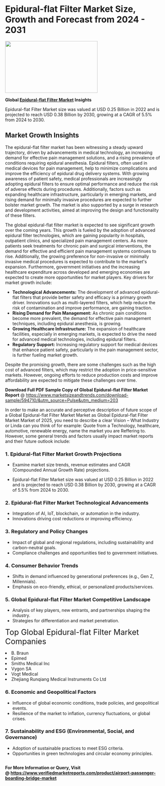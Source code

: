 <H1>Epidural-flat Filter Market Size, Growth and Forecast from 2024 - 2031</H1><img class="aligncenter size-medium wp-image-584254" src="https://thirdeyenews.in/wp-content/uploads/2024/09/Global-Market-Research-300x168.jpeg" alt="" width="300" height="168" /><p><strong>Global&nbsp;<a href="https://www.marketsizeandtrends.com/download-sample/594710/&amp;utm_source=Pulse&amp;utm_medium=203">Epidural-flat Filter Market</a> Insights</strong></p><p>Epidural-flat Filter Market size was valued at USD 0.25 Billion in 2022 and is projected to reach USD 0.38 Billion by 2030, growing at a CAGR of 5.5% from 2024 to 2030.</p><p><h2>Market Growth Insights</h2> The epidural-flat filter market has been witnessing a steady upward trajectory, driven by advancements in medical technology, an increasing demand for effective pain management solutions, and a rising prevalence of conditions requiring epidural anesthesia. Epidural filters, often used in medical devices for pain management, help to minimize complications and improve the efficiency of epidural drug delivery systems. With growing awareness of patient safety, medical professionals are increasingly adopting epidural filters to ensure optimal performance and reduce the risk of adverse effects during procedures. Additionally, factors such as expanding healthcare infrastructure, particularly in emerging markets, and rising demand for minimally invasive procedures are expected to further bolster market growth. The market is also supported by a surge in research and development activities, aimed at improving the design and functionality of these filters. <p>The global epidural-flat filter market is expected to see significant growth over the coming years. This growth is fueled by the adoption of advanced epidural filter technologies, which are gaining popularity in hospitals, outpatient clinics, and specialized pain management centers. As more patients seek treatments for chronic pain and surgical interventions, the demand for effective and efficient pain management systems continues to rise. Additionally, the growing preference for non-invasive or minimally invasive medical procedures is expected to contribute to the market's expansion. Furthermore, government initiatives and the increasing healthcare expenditure across developed and emerging economies are expected to create more opportunities for market players. Key drivers for market growth include: <ul> <li><strong>Technological Advancements:</strong> The development of advanced epidural-flat filters that provide better safety and efficacy is a primary growth driver. Innovations such as multi-layered filters, which help reduce the risk of contamination and improve performance, are gaining traction.</li> <li><strong>Rising Demand for Pain Management:</strong> As chronic pain conditions become more prevalent, the demand for effective pain management techniques, including epidural anesthesia, is growing.</li> <li><strong>Growing Healthcare Infrastructure:</strong> The expansion of healthcare facilities, especially in emerging markets, is expected to drive the need for advanced medical technologies, including epidural filters.</li> <li><strong>Regulatory Support:</strong> Increasing regulatory support for medical devices that enhance patient safety, particularly in the pain management sector, is further fueling market growth.</li> </ul> <p>Despite the promising growth, there are some challenges such as the high cost of advanced filters, which may restrict the adoption in price-sensitive markets. However, ongoing efforts to reduce production costs and improve affordability are expected to mitigate these challenges over time.</p> </p><p><span class=""><strong>Download Full PDF Sample Copy of Global Epidural-flat Filter Market Report</strong> @ <a href="https://www.marketsizeandtrends.com/download-sample/594710/&amp;utm_source=Pulse&amp;utm_medium=203" target="_blank">https://www.marketsizeandtrends.com/download-sample/594710/&amp;utm_source=Pulse&amp;utm_medium=203</a></span></p><p>In order to make an accurate and perceptive description of future scope of a Global&nbsp;Epidural-flat Filter Market Market as Global&nbsp;Epidural-flat Filter Market Market of 2025, you need to describe a clear Vision &ndash; What Industry or Linda can you think of for example: Quote from a Technology, healthcare, automotive, renewable energy, name the market you are Reffering to. However, some general trends and factors usually impact market reports and their future outlook include:</p><h3>1.&nbsp;<strong>Epidural-flat Filter Market Growth Projections</strong></h3><ul><li>Examine market size trends, revenue estimates and CAGR (Compounded Annual Growth Rate) projections.</li><li><p>Epidural-flat Filter Market size was valued at USD 0.25 Billion in 2022 and is projected to reach USD 0.38 Billion by 2030, growing at a CAGR of 5.5% from 2024 to 2030.</p></li></ul><h3>2.&nbsp;<strong>Epidural-flat Filter Market Technological Advancements</strong></h3><ul><li>Integration of AI, IoT, blockchain, or automation in the industry.</li><li>Innovations driving cost reductions or improving efficiency.</li></ul><h3>3.&nbsp;<strong>Regulatory and Policy Changes</strong></h3><ul><li>Impact of global and regional regulations, including sustainability and carbon-neutral goals.</li><li>Compliance challenges and opportunities tied to government initiatives.</li></ul><h3>4.&nbsp;<strong>Consumer Behavior Trends</strong></h3><ul><li>Shifts in demand influenced by generational preferences (e.g., Gen Z, Millennials).</li><li>Emphasis on eco-friendly, ethical, or personalized products/services.</li></ul><h3>5.&nbsp;<strong>Global Epidural-flat Filter Market Competitive Landscape</strong></h3><ul><li>Analysis of key players, new entrants, and partnerships shaping the industry.</li><li>Strategies for differentiation and market penetration.</li></ul><p data-pm-slice="1 1 []"><span style="color: inherit; font-family: inherit; font-size: 25px;">Top Global Epidural-flat Filter Market Companies</span></p><div class="" data-test-id=""><p><li>B. Braun</li><li> Epimed</li><li> Smiths Medical Inc</li><li> Vygon SA</li><li> Vogt Medical</li><li> Zhejiang Runqiang Medical Instruments Co Ltd</li></p></div><h3>6.&nbsp;<strong>Economic and Geopolitical Factors</strong></h3><ul><li>Influence of global economic conditions, trade policies, and geopolitical events.</li><li>Resilience of the market to inflation, currency fluctuations, or global crises.</li></ul><h3>7.&nbsp;<strong>Sustainability and ESG (Environmental, Social, and Governance)</strong></h3><ul><li>Adoption of sustainable practices to meet ESG criteria.</li><li>Opportunities in green technologies and circular economy principles.</li></ul><h2><strong style="font-size: 14px;">For More Information or Query, Visit @&nbsp;</strong><a style="background-color: #ffffff; font-size: 14px;" href="https://www.marketsizeandtrends.com/report/epidural-flat-filter-market/" target="_blank">https://www.verifiedmarketreports.com/product/airport-passenger-boarding-bridge-market</a></h2>
